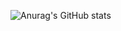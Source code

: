 ![Anurag's GitHub stats](https://github-readme-stats.vercel.app/api?username=vin-spiegel&&show_icons=true&theme=github_dark)
